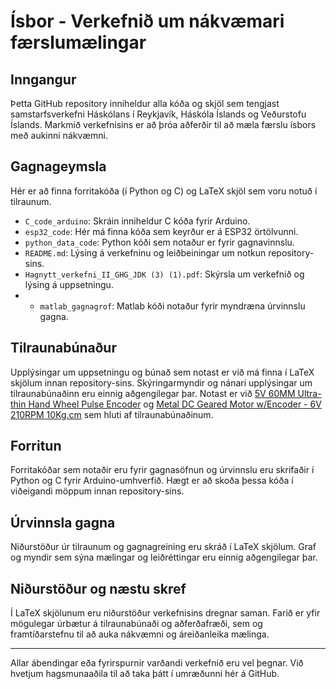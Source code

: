 # Ísbor - Verkefnið um nákvæmari færslumælingar

## Inngangur
Þetta GitHub repository inniheldur alla kóða og skjöl sem tengjast samstarfsverkefni Háskólans í Reykjavík, Háskóla Íslands og Veðurstofu Íslands. Markmið verkefnisins er að þróa aðferðir til að mæla færslu ísbors með aukinni nákvæmni.

## Gagnageymsla
Hér er að finna forritakóða (í Python og C) og LaTeX skjöl sem voru notuð í tilraunum.

- `C_code_arduino`: Skráin inniheldur C kóða fyrir Arduino.
- `esp32_code`: Hér má finna kóða sem keyrður er á ESP32 örtölvunni.
- `python_data_code`: Python kóði sem notaður er fyrir gagnavinnslu.
- `README.md`: Lýsing á verkefninu og leiðbeiningar um notkun repository-sins.
- `Hagnytt_verkefni_II_GHG_JDK (3) (1).pdf`: Skýrsla um verkefnið og lýsing á uppsetningu.
- - `matlab_gagnagrof`: Matlab kóði notaður fyrir myndræna úrvinnslu gagna.

## Tilraunabúnaður
Upplýsingar um uppsetningu og búnað sem notast er við má finna í LaTeX skjölum innan repository-sins. Skýringarmyndir og nánari upplýsingar um tilraunabúnaðinn eru einnig aðgengilegar þar. Notast er við [5V 60MM Ultra-thin Hand Wheel Pulse Encoder](https://www.desertcart.co.uk/products/139697212-5-v-60-mm-ultra-thin-hand-wheel-pulse-encoder-cnc-mill-router-encoder-knob-encoder-6-mm-terminal-connection-100-stop-positions-smooth-rotation-for-manual-pulse-input-type-cnc-or-milling-machine) og [Metal DC Geared Motor w/Encoder - 6V 210RPM 10Kg.cm](https://www.dfrobot.com/product-1617.html) sem hluti af tilraunabúnaðinum.

## Forritun
Forritakóðar sem notaðir eru fyrir gagnasöfnun og úrvinnslu eru skrifaðir í Python og C fyrir Arduino-umhverfið. Hægt er að skoða þessa kóða í viðeigandi möppum innan repository-sins.

## Úrvinnsla gagna
Niðurstöður úr tilraunum og gagnagreining eru skráð í LaTeX skjölum. Graf og myndir sem sýna mælingar og leiðréttingar eru einnig aðgengilegar þar.

## Niðurstöður og næstu skref
Í LaTeX skjölunum eru niðurstöður verkefnisins dregnar saman. Farið er yfir mögulegar úrbætur á tilraunabúnaði og aðferðafræði, sem og framtíðarstefnu til að auka nákvæmni og áreiðanleika mælinga.

---

Allar ábendingar eða fyrirspurnir varðandi verkefnið eru vel þegnar. Við hvetjum hagsmunaaðila til að taka þátt í umræðunni hér á GitHub.
